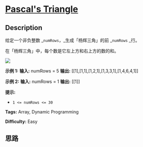 # [Pascal's Triangle][title]

## Description

给定一个非负整数 _`numRows`，_生成「杨辉三角」的前 _`numRows` _行。

在「杨辉三角」中，每个数是它左上方和右上方的数的和。

![](https://pic.leetcode-cn.com/1626927345-DZmfxB-PascalTriangleAnimated2.gif)

**示例 1:**
            **输入:** numRows = 5    **输出:** [[1],[1,1],[1,2,1],[1,3,3,1],[1,4,6,4,1]]    

**示例 2:**
            **输入:** numRows = 1    **输出:** [[1]]    

**提示:**

  * `1 <= numRows <= 30`


**Tags:** Array, Dynamic Programming

**Difficulty:** Easy

## 思路

[title]: https://leetcode-cn.com/problems/pascals-triangle
